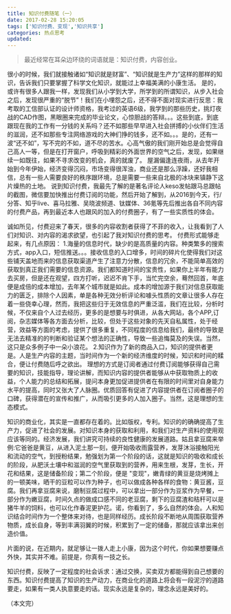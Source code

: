 ```yaml
---
title: 知识付费随笔（一）
date: 2017-02-28 15:20:05
tags: ['知识付费、变现','知识共享']
categories: 热点思考
updated:
---
```

> 最近经常在耳朵边环绕的词语就是：知识付费，内容创业。

<!-- more -->

很小的时候，我们就接触诸如“知识就是财富”、“知识就是生产力”这样的那样的知识，告诉我们只要掌握了科学文化知识，就能过上幸福美满的小康生活。
是的，或许有很多人跟我一样，发现我们从小学到大学，所学到的所谓知识，从步入社会之后，发现很严重的“脱节”！我们在小埋怨之后，还不得不面对现实进行反思：我考取的工信部认证的设计师资格，我考过的英语6级，我学到的那些历史，挑灯夜战的CAD作图，黑眼圈来完成的毕业论文，心惊胆战的答辩。。。这些到底，到底跟现在我的工作有一分钱的关系吗？还不如那些早早进入社会拼搏的小伙伴们生活的滋润，还不如那些专注网络游戏的大神们挣的钱多，还不如。。。是的，还有一波“还不如”，写不完的不如，道不尽的苦水。心高气傲的我们刚开始总是会觉得自己高人一等，但是在打开窗户，呼吸到精彩的外面世界的空气之后，发现，如果继续一如既往，如果不寻求改变的机会，真的就废了。
屋漏偏逢连夜雨，从去年开始到今年伊始，经济变得沉闷，市场变得很浑浊，商业还是那么浮躁，还好我相信，总有一些人需要良好的秩序跟环境，总是需要一些来自北极的冰块来镇静下这片燥热的土地。
说到知识付费，我最先了解的是著名评论人keso发帖跟马总跟帖的截图，微信要加快推出付费订阅的功能，然后开始了解到，从2016到今天，行/分答、知乎live、喜马拉雅、吴晓波频道、钛媒体、36氪等先后推出各自不同内容的付费产品，再到最近本人也跟风的加入的付费圈子，有了一些实质性的体会。

诚如所见，付费迎来了春天，很多的内容收割者获得了不菲的收入，让我看到了人们对知识、对内容的渴求欲望，也引起了我对知识付费的思考。
付费形式能够走起来，有几点原因：
  1.海量的信息时代，缺少的是高质量的内容。种类繁多的搜索方式，app入口，短信推送。。。接收信息的入口增多，时间的碎片化使得我们对这些铺天盖地而来的信息获取渠道产生了注意力分散，信息的冗余，不能简单高效的获取到真正我们需要的信息资源。我们都知道时间的宝贵性，如果你上半年有能力去买房，但是还在观望，四方打听，迟迟不肯下手，当忙完空余，蓦然回首，年底便是成倍的成本增加，去年某个城市就是如此。成本的增加源于我们对信息获取能力的匮乏，排除个人因素，单是各种无效分析评论和噱头性质的文章让很多人存在着一些侥幸心理，然而，我把这些归于无效信息的严重泛滥，我们在比较，分析时候，不仅来自个人过去经历，更多的是想要与时俱进，从各大网站，各个APP,订阅，杂志媒体等各方面去分析，比较，但处于这些对象的先天自私属性，处于经营，效益等方面的考虑，提供了很多重复，不同程度的信息给我们，最终的导致是无法去精准的的判断和验证某个想法的正确性，导致一些追悔莫及的失误。当然，这只是众多例子中一朵小浪花。
  2.知识作为了新的商品入口，知识的提供者更是。人是生产内容的主题，当时间作为一个新的经济维度的时候，知识和时间的糅合，便让付费随后呼之欲出。
  理想的方式是订阅者通过付费订阅能够获得自己需要的知识，技能指导，理论讲解，而知识内容的提供者能够从中获取物质上的收益，个人能力的总结和拓展，提问本身更加促进提供者在有限的时间里对自身能力水平的提高，同时又张大了人脉圈。优质回答有促进了内容提供者在订阅者圈子的口碑，获得潜在的宣传和推广，从而吸引更多的人加入圈子。当然，这是理想的生态模式。

知识的商业化，其实是一直都存在着的。比如版权，专利。知识的的确确提高了生产力，促进了社会的发展。对知识本身的获取和利用，和我们对生产资料的使用观应该等同的。经济发展，我们讲究可持续的良性健康的发展道路。姑且拿豆腐来举例:它爸爸是黄豆，从进入泥土那一刻，便开始吸收雨露营养，发芽沐浴接触阳光和流动的空气，到授粉结果，勉强划为第一个阶段的话，这就是知识的吸收和成长的阶段，从肥沃土壤中和滋润的空气里获取到的营养，用来生根，发芽，生长，开花和结果，这是储备阶段；第二个阶段，便是 "变现"，嫩青绿的黄豆是烧烤摊上的一顿美味，晒干的豆粒可以作为种子，也可以做成各种各样的食物：黄豆酱，豆腐。我们再拿豆腐来说，磨制豆腐过程中，可以拿出一部分作为豆浆作为早餐，一部分作为嫩豆腐，时间久点的做成口感不同的老豆腐，剩下的豆腐渣和秸秆可以是猪牛羊的饲料，也可以化作春泥更护花。诺，你看到了，多么自然的体会。人和知识结合时间作为一个整体来对待，也是同样经历。成长阶段不断地从周围获取营养物质，成长自身，等到丰满羽翼的时候，积累到了一定的储备，那就应该拿出来创造价值。


片面的说，在近期内，就足够让一拨人走上小康，因为这个时代，你如果想要赚点外快，其实并不难。前提是，你真有一技之长。

知识付费，反映了一定程度的社会诉求：通过交换，买卖双方都能得到自己想要的东西。知识付费提高了知识的生产动力，在商业化的道路上将会有一段泥泞的道路要走，如果有一类人执意要走的话。现实永远是复杂的，理念永远是美好的。

（本文完）
